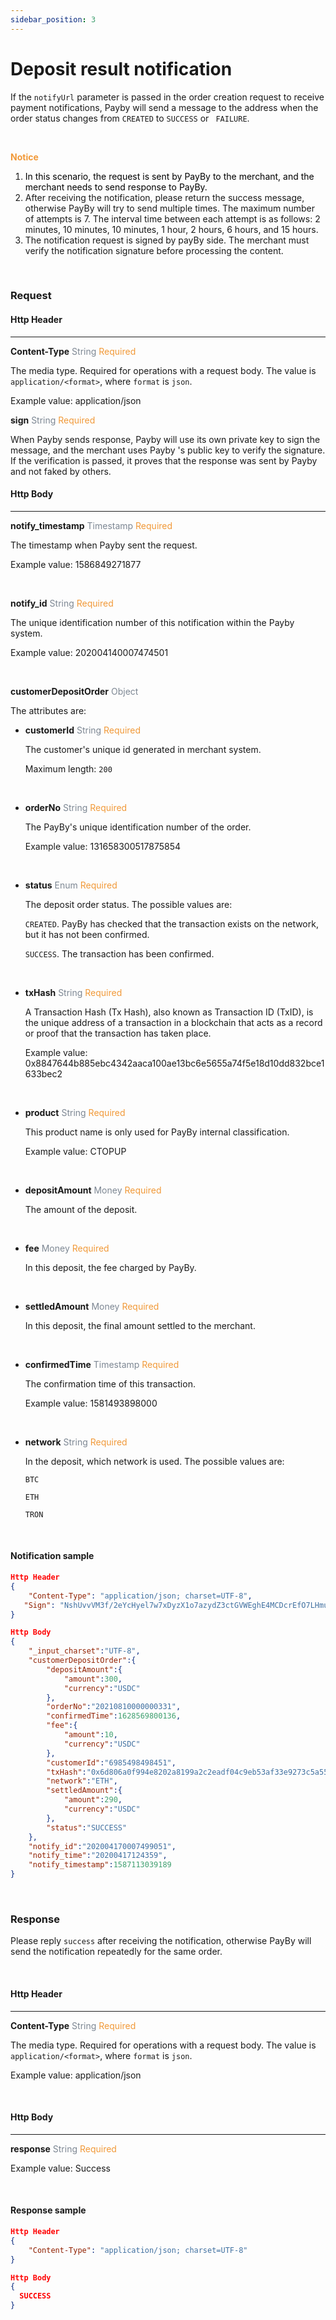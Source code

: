 ```yaml
---
sidebar_position: 3
---
```




# Deposit result notification

If the `notifyUrl` parameter is passed in the order creation request to receive payment notifications, Payby will send a message to the address when the order status changes from `CREATED` to `SUCCESS` or ` FAILURE`.

<br/>

 **<font color = '#f19938'>Notice </font>**

1.  <font color = 'black'>In this scenario, the request is sent by PayBy to the merchant, and the merchant needs to send response to PayBy.</font>
2.  After receiving the notification, please return the success message, otherwise PayBy will try to send multiple times. The maximum number of attempts is 7. The interval time between each attempt is as follows:  2 minutes, 10 minutes, 10  minutes, 1 hour, 2 hours, 6 hours, and 15 hours.  
3.  The notification request is signed by payBy side. The merchant must verify the notification signature before processing the content.

<br/>

### Request

#### Http Header

---

**Content-Type**    <font color = '#7d8793'>String</font>  <font color = '#f19938'>Required</font>

The media type. Required for operations with a request body. The value is `application/<format>`, where `format` is `json`.

Example value: application/json



**sign**   <font color = ' #7d8793'>String</font>   <font color = '#f19938'>Required</font>

When Payby sends response, Payby will use its own private key to sign the message, and the merchant uses Payby 's public key to verify the signature. If the verification is passed, it proves that the response was sent by Payby and not faked by others.



#### Http Body

---

**notify_timestamp**  <font color = ' #7d8793'>Timestamp</font>  <font color = '#f19938'>Required</font>

The timestamp when Payby sent the request.

Example value: 1586849271877

<br/>

**notify_id**  <font color = ' #7d8793'>String</font>  <font color = '#f19938'>Required</font>

The unique identification number of this notification within the Payby system.

Example value: 202004140007474501

<br/>

**customerDepositOrder**   <font color = ' #7d8793'>Object</font>

The attributes are:

   - **customerId**   <font color = ' #7d8793'>String</font>    <font color = '#f19938'>Required</font>

     The customer's unique id generated in merchant system.

     Maximum length: `200`

     <br/>

- **orderNo**   <font color = ' #7d8793'>String</font>    <font color = '#f19938'>Required</font>

  The PayBy's unique identification number of the order. 

  Example value: 131658300517875854

  <br/>

- **status**   <font color = ' #7d8793'>Enum</font>    <font color = '#f19938'>Required</font>

  The deposit order status. The possible values are: 

  `CREATED`. PayBy has checked that the transaction exists on the network, but it has not been confirmed.

  `SUCCESS`. The transaction has been confirmed.

  <br/>

- **txHash**   <font color = ' #7d8793'>String</font>    <font color = '#f19938'>Required</font>

  A Transaction Hash (Tx Hash), also known as Transaction ID (TxID), is the unique address of a transaction in a blockchain that acts as a record or proof that the transaction has taken place. 

  Example value: 0x8847644b885ebc4342aaca100ae13bc6e5655a74f5e18d10dd832bce1633bec2

  <br/>

- **product**   <font color = ' #7d8793'>String</font>    <font color = '#f19938'>Required</font>

  This product name is only used for PayBy internal classification.

  Example value: CTOPUP

  <br/>

- **depositAmount**   <font color = ' #7d8793'>Money</font>    <font color = '#f19938'>Required</font>

  The amount of the deposit.

  <br/>

- **fee**   <font color = ' #7d8793'>Money</font>    <font color = '#f19938'>Required</font>

  In this deposit, the fee charged by PayBy.

  <br/>

- **settledAmount**   <font color = ' #7d8793'>Money</font>    <font color = '#f19938'>Required</font>

  In this deposit, the final amount settled to the merchant.

  <br/>

- **confirmedTime**   <font color = ' #7d8793'>Timestamp</font>    <font color = '#f19938'>Required</font>

  The confirmation time of this transaction.

  Example value: 1581493898000

  <br/>

- **network**   <font color = ' #7d8793'>String</font>    <font color = '#f19938'>Required</font>

  In the deposit, which network is used. The possible values are:

  `BTC`

  `ETH`

  `TRON`

  <br/>

#### Notification sample

```json
Http Header
{
    "Content-Type": "application/json; charset=UTF-8",
   "Sign": "NshUvvVM3f/2eYcHyel7w7xDyzX1o7azydZ3ctGVWEghE4MCDcrEfO7LHmuDCQO4tqLwXwIv4pJfPH37X/o4V8q9QaE+gcPPvzO2xlT/Fksocd+gBoBWGz6SaEmD3eKQ7J9SU3+sKLOre9BomzJ5CuzsFAbBrZVw1+0MiwE3NTJvKEL3CW6LhHj2/1bnFMrQeBXP0z2LoqqODORG5Sgy8W9EPlMityjGOtPGMPj6iOK6il1KIeGRBW1wBeP0ZP/n8hwsob/fLygJ8UhB/kOAICXRrA+uo2Z4JJXhuX9P+C0BufPWHIdwq7ZdAvcxmSXFjtwIHuY9JFNWdTBZhxNw3g=="
}

Http Body
{
    "_input_charset":"UTF-8",
    "customerDepositOrder":{
        "depositAmount":{
            "amount":300,
            "currency":"USDC"
        },
        "orderNo":"20210810000000331",
        "confirmedTime":1628569800136,
        "fee":{
            "amount":10,
            "currency":"USDC"
        },
        "customerId":"6985498498451",
        "txHash":"0x6d806a0f994e8202a8199a2c2eadf04c9eb53af33e9273c5a550a25c85e031fb",
        "network":"ETH",
        "settledAmount":{
            "amount":290,
            "currency":"USDC"
        },
        "status":"SUCCESS"
    },
    "notify_id":"202004170007499051",
    "notify_time":"20200417124359",
    "notify_timestamp":1587113039189
}
```

<br/>

### Response 

Please reply `success` after receiving the notification, otherwise PayBy will send the notification repeatedly for the same order.

<br/>

#### Http Header

---

**Content-Type**    <font color = '#7d8793'>String</font>  <font color = '#f19938'>Required</font>

The media type. Required for operations with a request body. The value is `application/<format>`, where `format` is `json`.

Example value: application/json

<br/>

#### Http Body

---

**response**  <font color = ' #7d8793'>String</font>  <font color = '#f19938'>Required</font>

Example value: Success

<br/>

#### Response sample

```json
Http Header
{
	"Content-Type": "application/json; charset=UTF-8" 
}

Http Body
{
  SUCCESS
}
```


